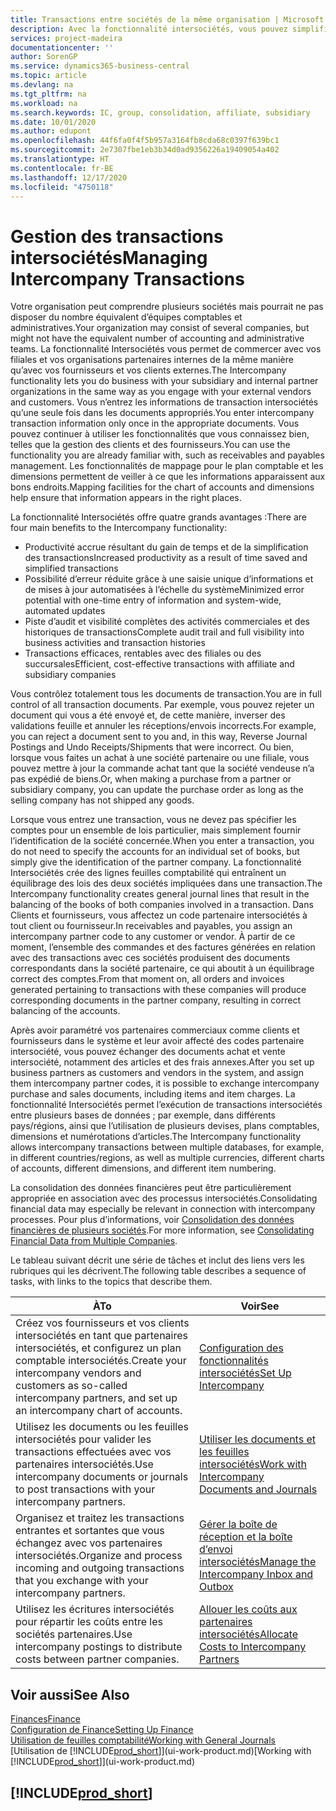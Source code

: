 ```yaml
---
title: Transactions entre sociétés de la même organisation | Microsoft Docs
description: Avec la fonctionnalité intersociétés, vous pouvez simplifier les processus et les transactions entre sociétés appartenant à la même organisation.
services: project-madeira
documentationcenter: ''
author: SorenGP
ms.service: dynamics365-business-central
ms.topic: article
ms.devlang: na
ms.tgt_pltfrm: na
ms.workload: na
ms.search.keywords: IC, group, consolidation, affiliate, subsidiary
ms.date: 10/01/2020
ms.author: edupont
ms.openlocfilehash: 44f6fa0f4f5b957a3164fb8cda68c0397f639bc1
ms.sourcegitcommit: 2e7307fbe1eb3b34d0ad9356226a19409054a402
ms.translationtype: HT
ms.contentlocale: fr-BE
ms.lasthandoff: 12/17/2020
ms.locfileid: "4750118"
---
```

# <a name="managing-intercompany-transactions"></a><span data-ttu-id="66e33-103">Gestion des transactions intersociétés</span><span class="sxs-lookup"><span data-stu-id="66e33-103">Managing Intercompany Transactions</span></span>
<span data-ttu-id="66e33-104">Votre organisation peut comprendre plusieurs sociétés mais pourrait ne pas disposer du nombre équivalent d’équipes comptables et administratives.</span><span class="sxs-lookup"><span data-stu-id="66e33-104">Your organization may consist of several companies, but might not have the equivalent number of accounting and administrative teams.</span></span> <span data-ttu-id="66e33-105">La fonctionnalité Intersociétés vous permet de commercer avec vos filiales et vos organisations partenaires internes de la même manière qu’avec vos fournisseurs et vos clients externes.</span><span class="sxs-lookup"><span data-stu-id="66e33-105">The Intercompany functionality lets you do business with your subsidiary and internal partner organizations in the same way as you engage with your external vendors and customers.</span></span> <span data-ttu-id="66e33-106">Vous n’entrez les informations de transaction intersociétés qu’une seule fois dans les documents appropriés.</span><span class="sxs-lookup"><span data-stu-id="66e33-106">You enter intercompany transaction information only once in the appropriate documents.</span></span> <span data-ttu-id="66e33-107">Vous pouvez continuer à utiliser les fonctionnalités que vous connaissez bien, telles que la gestion des clients et des fournisseurs.</span><span class="sxs-lookup"><span data-stu-id="66e33-107">You can use the functionality you are already familiar with, such as receivables and payables management.</span></span> <span data-ttu-id="66e33-108">Les fonctionnalités de mappage pour le plan comptable et les dimensions permettent de veiller à ce que les informations apparaissent aux bons endroits.</span><span class="sxs-lookup"><span data-stu-id="66e33-108">Mapping facilities for the chart of accounts and dimensions help ensure that information appears in the right places.</span></span>  

<span data-ttu-id="66e33-109">La fonctionnalité Intersociétés offre quatre grands avantages :</span><span class="sxs-lookup"><span data-stu-id="66e33-109">There are four main benefits to the Intercompany functionality:</span></span>  

- <span data-ttu-id="66e33-110">Productivité accrue résultant du gain de temps et de la simplification des transactions</span><span class="sxs-lookup"><span data-stu-id="66e33-110">Increased productivity as a result of time saved and simplified transactions</span></span>  
- <span data-ttu-id="66e33-111">Possibilité d’erreur réduite grâce à une saisie unique d’informations et de mises à jour automatisées à l’échelle du système</span><span class="sxs-lookup"><span data-stu-id="66e33-111">Minimized error potential with one-time entry of information and system-wide, automated updates</span></span>  
- <span data-ttu-id="66e33-112">Piste d’audit et visibilité complètes des activités commerciales et des historiques de transactions</span><span class="sxs-lookup"><span data-stu-id="66e33-112">Complete audit trail and full visibility into business activities and transaction histories</span></span>  
- <span data-ttu-id="66e33-113">Transactions efficaces, rentables avec des filiales ou des succursales</span><span class="sxs-lookup"><span data-stu-id="66e33-113">Efficient, cost-effective transactions with affiliate and subsidiary companies</span></span>  

<span data-ttu-id="66e33-114">Vous contrôlez totalement tous les documents de transaction.</span><span class="sxs-lookup"><span data-stu-id="66e33-114">You are in full control of all transaction documents.</span></span> <span data-ttu-id="66e33-115">Par exemple, vous pouvez rejeter un document qui vous a été envoyé et, de cette manière, inverser des validations feuille et annuler les réceptions/envois incorrects.</span><span class="sxs-lookup"><span data-stu-id="66e33-115">For example, you can reject a document sent to you and, in this way, Reverse Journal Postings and Undo Receipts/Shipments that were incorrect.</span></span> <span data-ttu-id="66e33-116">Ou bien, lorsque vous faites un achat à une société partenaire ou une filiale, vous pouvez mettre à jour la commande achat tant que la société vendeuse n’a pas expédié de biens.</span><span class="sxs-lookup"><span data-stu-id="66e33-116">Or, when making a purchase from a partner or subsidiary company, you can update the purchase order as long as the selling company has not shipped any goods.</span></span>  

<span data-ttu-id="66e33-117">Lorsque vous entrez une transaction, vous ne devez pas spécifier les comptes pour un ensemble de lois particulier, mais simplement fournir l’identification de la société concernée.</span><span class="sxs-lookup"><span data-stu-id="66e33-117">When you enter a transaction, you do not need to specify the accounts for an individual set of books, but simply give the identification of the partner company.</span></span> <span data-ttu-id="66e33-118">La fonctionnalité Intersociétés crée des lignes feuilles comptabilité qui entraînent un équilibrage des lois des deux sociétés impliquées dans une transaction.</span><span class="sxs-lookup"><span data-stu-id="66e33-118">The Intercompany functionality creates general journal lines that result in the balancing of the books of both companies involved in a transaction.</span></span> <span data-ttu-id="66e33-119">Dans Clients et fournisseurs, vous affectez un code partenaire intersociétés à tout client ou fournisseur.</span><span class="sxs-lookup"><span data-stu-id="66e33-119">In receivables and payables, you assign an intercompany partner code to any customer or vendor.</span></span> <span data-ttu-id="66e33-120">À partir de ce moment, l’ensemble des commandes et des factures générées en relation avec des transactions avec ces sociétés produisent des documents correspondants dans la société partenaire, ce qui aboutit à un équilibrage correct des comptes.</span><span class="sxs-lookup"><span data-stu-id="66e33-120">From that moment on, all orders and invoices generated pertaining to transactions with these companies will produce corresponding documents in the partner company, resulting in correct balancing of the accounts.</span></span>  

 <span data-ttu-id="66e33-121">Après avoir paramétré vos partenaires commerciaux comme clients et fournisseurs dans le système et leur avoir affecté des codes partenaire intersociété, vous pouvez échanger des documents achat et vente intersociété, notamment des articles et des frais annexes.</span><span class="sxs-lookup"><span data-stu-id="66e33-121">After you set up business partners as customers and vendors in the system, and assign them intercompany partner codes, it is possible to exchange intercompany purchase and sales documents, including items and item charges.</span></span> <span data-ttu-id="66e33-122">La fonctionnalité Intersociétés permet l’exécution de transactions intersociétés entre plusieurs bases de données ; par exemple, dans différents pays/régions, ainsi que l’utilisation de plusieurs devises, plans comptables, dimensions et numérotations d’articles.</span><span class="sxs-lookup"><span data-stu-id="66e33-122">The Intercompany functionality allows intercompany transactions between multiple databases, for example, in different countries/regions, as well as multiple currencies, different charts of accounts, different dimensions, and different item numbering.</span></span>  

<span data-ttu-id="66e33-123">La consolidation des données financières peut être particulièrement appropriée en association avec des processus intersociétés.</span><span class="sxs-lookup"><span data-stu-id="66e33-123">Consolidating financial data may especially be relevant in connection with intercompany processes.</span></span> <span data-ttu-id="66e33-124">Pour plus d’informations, voir [Consolidation des données financières de plusieurs sociétés](finance-consolidated-company-reporting.md).</span><span class="sxs-lookup"><span data-stu-id="66e33-124">For more information, see [Consolidating Financial Data from Multiple Companies](finance-consolidated-company-reporting.md).</span></span>

<span data-ttu-id="66e33-125">Le tableau suivant décrit une série de tâches et inclut des liens vers les rubriques qui les décrivent.</span><span class="sxs-lookup"><span data-stu-id="66e33-125">The following table describes a sequence of tasks, with links to the topics that describe them.</span></span>

|<span data-ttu-id="66e33-126">À</span><span class="sxs-lookup"><span data-stu-id="66e33-126">To</span></span> |<span data-ttu-id="66e33-127">Voir</span><span class="sxs-lookup"><span data-stu-id="66e33-127">See</span></span>|
|---|---|
|<span data-ttu-id="66e33-128">Créez vos fournisseurs et vos clients intersociétés en tant que partenaires intersociétés, et configurez un plan comptable intersociétés.</span><span class="sxs-lookup"><span data-stu-id="66e33-128">Create your intercompany vendors and customers as so-called intercompany partners, and set up an intercompany chart of accounts.</span></span>|[<span data-ttu-id="66e33-129">Configuration des fonctionnalités intersociétés</span><span class="sxs-lookup"><span data-stu-id="66e33-129">Set Up Intercompany</span></span>](intercompany-how-setup.md)|
|<span data-ttu-id="66e33-130">Utilisez les documents ou les feuilles intersociétés pour valider les transactions effectuées avec vos partenaires intersociétés.</span><span class="sxs-lookup"><span data-stu-id="66e33-130">Use intercompany documents or journals to post transactions with your intercompany partners.</span></span>|[<span data-ttu-id="66e33-131">Utiliser les documents et les feuilles intersociétés</span><span class="sxs-lookup"><span data-stu-id="66e33-131">Work with Intercompany Documents and Journals</span></span>](intercompany-how-work-documents-journals.md)|
|<span data-ttu-id="66e33-132">Organisez et traitez les transactions entrantes et sortantes que vous échangez avec vos partenaires intersociétés.</span><span class="sxs-lookup"><span data-stu-id="66e33-132">Organize and process incoming and outgoing transactions that you exchange with your intercompany partners.</span></span>|[<span data-ttu-id="66e33-133">Gérer la boîte de réception et la boîte d’envoi intersociétés</span><span class="sxs-lookup"><span data-stu-id="66e33-133">Manage the Intercompany Inbox and Outbox</span></span>](intercompany-how-manage-intercompany-inbox.md)|
|<span data-ttu-id="66e33-134">Utilisez les écritures intersociétés pour répartir les coûts entre les sociétés partenaires.</span><span class="sxs-lookup"><span data-stu-id="66e33-134">Use intercompany postings to distribute costs between partner companies.</span></span>|[<span data-ttu-id="66e33-135">Allouer les coûts aux partenaires intersociétés</span><span class="sxs-lookup"><span data-stu-id="66e33-135">Allocate Costs to Intercompany Partners</span></span>](intercompany-allocate-costs.md)|

## <a name="see-also"></a><span data-ttu-id="66e33-136">Voir aussi</span><span class="sxs-lookup"><span data-stu-id="66e33-136">See Also</span></span>
[<span data-ttu-id="66e33-137">Finances</span><span class="sxs-lookup"><span data-stu-id="66e33-137">Finance</span></span>](finance.md)  
[<span data-ttu-id="66e33-138">Configuration de Finance</span><span class="sxs-lookup"><span data-stu-id="66e33-138">Setting Up Finance</span></span>](finance-setup-finance.md)  
[<span data-ttu-id="66e33-139">Utilisation de feuilles comptabilité</span><span class="sxs-lookup"><span data-stu-id="66e33-139">Working with General Journals</span></span>](ui-work-general-journals.md)  
<span data-ttu-id="66e33-140">[Utilisation de [!INCLUDE[prod_short](includes/prod_short.md)]](ui-work-product.md)</span><span class="sxs-lookup"><span data-stu-id="66e33-140">[Working with [!INCLUDE[prod_short](includes/prod_short.md)]](ui-work-product.md)</span></span>

## [!INCLUDE[prod_short](includes/free_trial_md.md)]  

